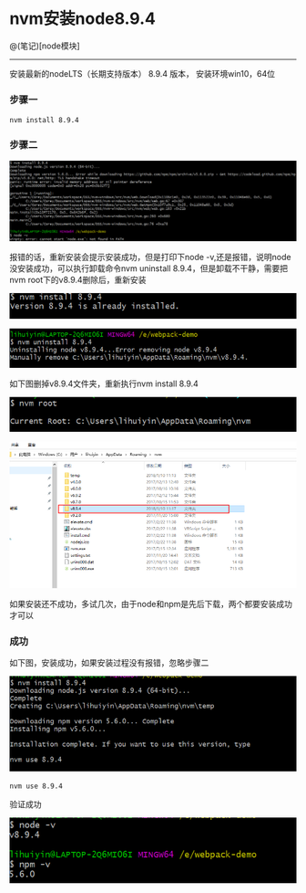 # nvm安装node8.9.4

@(笔记)[node模块]

-------------------

安装最新的nodeLTS（长期支持版本） 8.9.4 版本，
安装环境win10，64位

### 步骤一
```node
nvm install 8.9.4
```

### 步骤二

![npm](https://github.com/lhywell/book/blob/master/node/img/500.png)

报错的话，重新安装会提示安装成功，但是打印下node -v,还是报错，说明node没安装成功，可以执行卸载命令nvm uninstall 8.9.4，但是卸载不干静，需要把nvm root下的v8.9.4删除后，重新安装

![npm](https://github.com/lhywell/book/blob/master/node/img/501.png)

![npm](https://github.com/lhywell/book/blob/master/node/img/505.png)

如下图删掉v8.9.4文件夹，重新执行nvm install 8.9.4

![npm](https://github.com/lhywell/book/blob/master/node/img/506.png)

![npm](https://github.com/lhywell/book/blob/master/node/img/502.png)

如果安装还不成功，多试几次，由于node和npm是先后下载，两个都要安装成功才可以

### 成功

如下图，安装成功，如果安装过程没有报错，忽略步骤二

![npm](https://github.com/lhywell/book/blob/master/node/img/503.png)

```node
nvm use 8.9.4
```
验证成功

![npm](https://github.com/lhywell/book/blob/master/node/img/504.png)